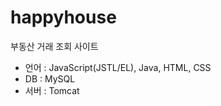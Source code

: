 # happyhouse
부동산 거래 조회 사이트


- 언어 : JavaScript(JSTL/EL), Java, HTML, CSS <br>
- DB : MySQL <br>
- 서버 : Tomcat <br>
